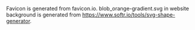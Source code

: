 Favicon is generated from favicon.io.
blob_orange-gradient.svg in website background is generated from https://www.softr.io/tools/svg-shape-generator.